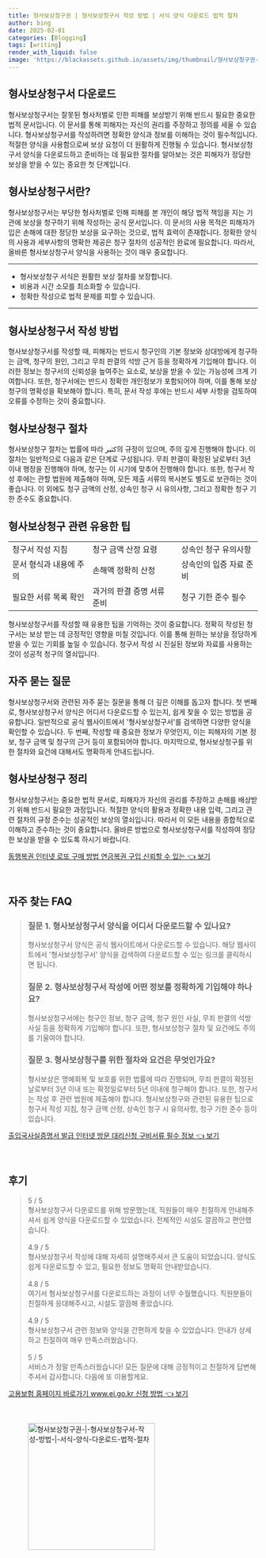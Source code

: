 ```yaml
---
title: 형사보상청구권 | 형사보상청구서 작성 방법 | 서식 양식 다운로드 법적 절차
author: bing
date: 2025-02-01
categories: [Blogging]
tags: [writing]
render_with_liquid: false
image: 'https://blackassets.github.io/assets/img/thumbnail/형사보상청구권-|-형사보상청구서-작성-방법-|-서식-양식-다운로드-법적-절차.webp'
---
```



<h2 id='형사보상청구서다운로드'>형사보상청구서 다운로드</h2>

<p>형사보상청구서는 잘못된 형사처벌로 인한 피해를 보상받기 위해 반드시 필요한 중요한 법적 문서입니다. 이 문서를 통해 피해자는 자신의 권리를 주장하고 정의를 세울 수 있습니다. 형사보상청구서를 작성하려면 정확한 양식과 정보를 이해하는 것이 필수적입니다. 적절한 양식을 사용함으로써 보상 요청이 더 원활하게 진행될 수 있습니다. 형사보상청구서 양식을 다운로드하고 준비하는 데 필요한 절차를 알아보는 것은 피해자가 정당한 보상을 받을 수 있는 중요한 첫 단계입니다.</p>

<h2 id='형사보상청구서란'>형사보상청구서란?</h2>

<p>형사보상청구서는 부당한 형사처벌로 인해 피해를 본 개인이 해당 법적 책임을 지는 기관에 보상을 청구하기 위해 작성하는 공식 문서입니다. 이 문서의 사용 목적은 피해자가 입은 손해에 대한 정당한 보상을 요구하는 것으로, 법적 효력이 존재합니다. 정확한 양식의 사용과 세부사항의 명확한 제공은 청구 절차의 성공적인 완료에 필요합니다. 따라서, 올바른 형사보상청구서 양식을 사용하는 것이 매우 중요합니다.</p>

<hr />

<ul>
    <li>형사보상청구 서식은 원활한 보상 절차를 보장합니다.</li>
    <li>비용과 시간 소모를 최소화할 수 있습니다.</li>
    <li>정확한 작성으로 법적 문제를 피할 수 있습니다.</li>
</ul>

<hr />

<h2 id='형사보상청구서작성방법'>형사보상청구서 작성 방법</h2>

<p>형사보상청구서를 작성할 때, 피해자는 반드시 청구인의 기본 정보와 상대방에게 청구하는 금액, 청구의 원인, 그리고 무죄 판결의 석방 근거 등을 정확하게 기입해야 합니다. 이러한 정보는 청구서의 신뢰성을 높여주는 요소로, 보상을 받을 수 있는 가능성에 크게 기여합니다. 또한, 청구서에는 반드시 정확한 개인정보가 포함되어야 하며, 이를 통해 보상청구의 명확성을 확보해야 합니다. 특히, 문서 작성 후에는 반드시 세부 사항을 검토하여 오류를 수정하는 것이 중요합니다.</p>

<h2 id='형사보상청구절차'>형사보상청구 절차</h2>

<p>형사보상청구 절차는 법률에 따라 كثير의 규정이 있으며, 주의 깊게 진행해야 합니다. 이 절차는 일반적으로 다음과 같은 단계로 구성됩니다. 무죄 판결이 확정된 날로부터 3년 이내 행정을 진행해야 하며, 청구는 이 시기에 맞추어 진행해야 합니다. 또한, 청구서 작성 후에는 관할 법원에 제출해야 하며, 모든 제출 서류의 복사본도 별도로 보관하는 것이 좋습니다. 이 외에도 청구 금액의 산정, 상속인 청구 시 유의사항, 그리고 정확한 청구 기한 준수도 중요합니다.</p>

<h2 id='형사보상청구유용한팁'>형사보상청구 관련 유용한 팁</h2>

<table>
    <tr>
        <td>청구서 작성 지침</td>
        <td>청구 금액 산정 요령</td>
        <td>상속인 청구 유의사항</td>
    </tr>
    <tr>
        <td>문서 형식과 내용에 주의</td>
        <td>손해액 정확히 산정</td>
        <td>상속인의 입증 자료 준비</td>
    </tr>
    <tr>
        <td>필요한 서류 목록 확인</td>
        <td>과거의 판결 증명 서류 준비</td>
        <td>청구 기한 준수 필수</td>
    </tr>
</table>

<p>형사보상청구서를 작성할 때 유용한 팁을 기억하는 것이 중요합니다. 정확히 작성된 청구서는 보상 받는 데 긍정적인 영향을 미칠 것입니다. 이를 통해 원하는 보상을 정당하게 받을 수 있는 기회를 높일 수 있습니다. 청구서 작성 시 진실된 정보와 자료를 사용하는 것이 성공적 청구의 열쇠입니다.</p>

<h2 id='자주묻는질문'>자주 묻는 질문</h2>

<p>형사보상청구서와 관련된 자주 묻는 질문을 통해 더 깊은 이해를 돕고자 합니다. 첫 번째로, 형사보상청구서 양식은 어디서 다운로드할 수 있는지, 쉽게 찾을 수 있는 방법을 공유합니다. 일반적으로 공식 웹사이트에서 '형사보상청구서'를 검색하면 다양한 양식을 확인할 수 있습니다. 두 번째, 작성할 때 중요한 정보가 무엇인지, 이는 피해자의 기본 정보, 청구 금액 및 청구의 근거 등이 포함되어야 합니다. 마지막으로, 형사보상청구를 위한 절차와 요건에 대해서도 명확하게 안내드립니다.</p>

<h2 id='형사보상청구정리'>형사보상청구 정리</h2>

<p>형사보상청구서는 중요한 법적 문서로, 피해자가 자신의 권리를 주장하고 손해를 배상받기 위해 반드시 필요한 과정입니다. 적절한 양식의 활용과 정확한 내용 입력, 그리고 관련 절차의 규정 준수는 성공적인 보상의 열쇠입니다. 따라서 이 모든 내용을 종합적으로 이해하고 준수하는 것이 중요합니다. 올바른 방법으로 형사보상청구서를 작성하여 정당한 보상을 받을 수 있도록 하시기 바랍니다.</p>


<p><a class="click-button" title="동행복권 인터넷 로또 구매 방법 연금복권 구입 신뢰할 수 있는" href="https://blackassets.github.io/posts/%EB%8F%99%ED%96%89%EB%B3%B5%EA%B6%8C-%EC%9D%B8%ED%84%B0%EB%84%B7-%EB%A1%9C%EB%98%90-%EA%B5%AC%EB%A7%A4-%EB%B0%A9%EB%B2%95-%EC%97%B0%EA%B8%88%EB%B3%B5%EA%B6%8C-%EA%B5%AC%EC%9E%85-%EC%8B%A0%EB%A2%B0%ED%95%A0-%EC%88%98-%EC%9E%88%EB%8A%94/" rel="dofollow">동행복권 인터넷 로또 구매 방법 연금복권 구입 신뢰할 수 있는 👈 보기</a></p><br>
<h2 id='자주_찾는_FAQ'>자주 찾는 FAQ</h2>
<div itemscope="" itemtype="https://schema.org/FAQPage"> 
<blockquote> 
<div itemscope="" itemprop="mainEntity" itemtype="https://schema.org/Question"> 
<h3 itemprop="name">질문 1. 형사보상청구서 양식을 어디서 다운로드할 수 있나요?</h3> 
<div itemscope="" itemprop="acceptedAnswer" itemtype="https://schema.org/Answer"> 
<span itemprop="text"> 
<p>형사보상청구서 양식은 공식 웹사이트에서 다운로드할 수 있습니다. 해당 웹사이트에서 '형사보상청구서' 양식을 검색하여 다운로드할 수 있는 링크를 클릭하시면 됩니다.</p> 
</span> 
</div> 
</div> 
<div itemscope="" itemprop="mainEntity" itemtype="https://schema.org/Question"> 
<h3 itemprop="name">질문 2. 형사보상청구서 작성에 어떤 정보를 정확하게 기입해야 하나요?</h3> 
<div itemscope="" itemprop="acceptedAnswer" itemtype="https://schema.org/Answer"> 
<span itemprop="text"> 
<p>형사보상청구서에는 청구인 정보, 청구 금액, 청구 원인 사실, 무죄 판결의 석방 사실 등을 정확하게 기입해야 합니다. 또한, 형사보상청구 절차 및 요건에도 주의를 기울여야 합니다.</p> 
</span> 
</div> 
</div> 
<div itemscope="" itemprop="mainEntity" itemtype="https://schema.org/Question"> 
<h3 itemprop="name">질문 3. 형사보상청구를 위한 절차와 요건은 무엇인가요?</h3> 
<div itemscope="" itemprop="acceptedAnswer" itemtype="https://schema.org/Answer"> 
<span itemprop="text"> 
<p>형사보상은 명예회복 및 보호를 위한 법률에 따라 진행되며, 무죄 판결이 확정된 날로부터 3년 이내 또는 확정일로부터 5년 이내에 청구해야 합니다. 또한, 청구서는 작성 후 관련 법원에 제출해야 합니다. 형사보상청구와 관련된 유용한 팁으로 청구서 작성 지침, 청구 금액 산정, 상속인 청구 시 유의사항, 청구 기한 준수 등이 있습니다.</p> 
</span> 
</div> 
</div> 
</blockquote> 
</div>
<p><a class="click-button" title="출입국사실증명서 발급 인터넷 방문 대리신청 구비서류 필수 정보" href="https://blackassets.github.io/posts/%EC%B6%9C%EC%9E%85%EA%B5%AD%EC%82%AC%EC%8B%A4%EC%A6%9D%EB%AA%85%EC%84%9C-%EB%B0%9C%EA%B8%89-%EC%9D%B8%ED%84%B0%EB%84%B7-%EB%B0%A9%EB%AC%B8-%EB%8C%80%EB%A6%AC%EC%8B%A0%EC%B2%AD-%EA%B5%AC%EB%B9%84%EC%84%9C%EB%A5%98-%ED%95%84%EC%88%98-%EC%A0%95%EB%B3%B4/" rel="dofollow">출입국사실증명서 발급 인터넷 방문 대리신청 구비서류 필수 정보 👈 보기</a></p><br>
<h2 id='후기'>후기</h2>
<div itemscope itemtype="https://schema.org/Product">
  <blockquote>
  <div itemprop="review" itemscope itemtype="https://schema.org/Review">
      <div itemprop="reviewRating" itemscope itemtype="https://schema.org/Rating"> <span itemprop="ratingValue">5</span> / <span itemprop="bestRating">5</span> </div>
      <span itemprop="reviewBody">형사보상청구서 다운로드를 위해 방문했는데, 직원들이 매우 친절하게 안내해주셔서 쉽게 양식을 다운로드할 수 있었습니다. 전체적인 시설도 깔끔하고 편안했습니다.</span>
  </div>
  <br>
  <div itemprop="review" itemscope itemtype="https://schema.org/Review">
      <div itemprop="reviewRating" itemscope itemtype="https://schema.org/Rating"> <span itemprop="ratingValue">4.9</span> / <span itemprop="bestRating">5</span> </div>
      <span itemprop="reviewBody">형사보상청구서 작성에 대해 자세히 설명해주셔서 큰 도움이 되었습니다. 양식도 쉽게 다운로드할 수 있고, 필요한 정보도 명확히 안내받았습니다.</span>
  </div>
  <br>
  <div itemprop="review" itemscope itemtype="https://schema.org/Review">
      <div itemprop="reviewRating" itemscope itemtype="https://schema.org/Rating"> <span itemprop="ratingValue">4.8</span> / <span itemprop="bestRating">5</span> </div>
      <span itemprop="reviewBody">여기서 형사보상청구서를 다운로드하는 과정이 너무 수월했습니다. 직원분들이 친절하게 응대해주시고, 시설도 깔끔해 좋았습니다.</span>
  </div>
  <br>
  <div itemprop="review" itemscope itemtype="https://schema.org/Review">
      <div itemprop="reviewRating" itemscope itemtype="https://schema.org/Rating"> <span itemprop="ratingValue">4.9</span> / <span itemprop="bestRating">5</span> </div>
      <span itemprop="reviewBody">형사보상청구서 관련 정보와 양식을 간편하게 찾을 수 있었습니다. 안내가 상세하고 친절하여 매우 만족스러웠습니다.</span>
  </div>
  <br>
  <div itemprop="review" itemscope itemtype="https://schema.org/Review">
      <div itemprop="reviewRating" itemscope itemtype="https://schema.org/Rating"> <span itemprop="ratingValue">5</span> / <span itemprop="bestRating">5</span> </div>
      <span itemprop="reviewBody">서비스가 정말 만족스러웠습니다! 모든 질문에 대해 긍정적이고 친절하게 답변해주셔서 감사합니다. 다음에 또 이용할게요.</span>
  </div>
  </blockquote>
</div>
<p><a class="click-button" title="고용보험 홈페이지 바로가기 www.ei.go.kr 신청 방법" href="https://blackassets.github.io/posts/%EA%B3%A0%EC%9A%A9%EB%B3%B4%ED%97%98-%ED%99%88%ED%8E%98%EC%9D%B4%EC%A7%80-%EB%B0%94%EB%A1%9C%EA%B0%80%EA%B8%B0-www.ei.go.kr-%EC%8B%A0%EC%B2%AD-%EB%B0%A9%EB%B2%95/" rel="dofollow">고용보험 홈페이지 바로가기 www.ei.go.kr 신청 방법 👈 보기</a></p><br>
<figure class="image"><img src="https://blackassets.github.io/assets/img/thumbnail/형사보상청구권-|-형사보상청구서-작성-방법-|-서식-양식-다운로드-법적-절차.webp" alt="형사보상청구권-|-형사보상청구서-작성-방법-|-서식-양식-다운로드-법적-절차" width="256" height="256"></figure>
